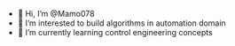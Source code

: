 - 👋 Hi, I’m @Mamo078
- 👀 I’m interested to build algorithms in automation domain 
- 🌱 I’m currently learning control engineering concepts 

<!---
Mamo078/Mamo078 is a ✨ special ✨ repository because its `README.md` (this file) appears on your GitHub profile.
You can click the Preview link to take a look at your changes.
--->

